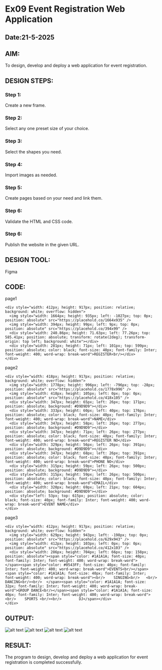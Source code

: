 # Ex09 Event Registration Web Application
## Date:21-5-2025

## AIM:
To design, develop and deploy a web application for event registration.

## DESIGN STEPS:

### Step 1:
Create a new frame.

### Step 2:
Select any one preset size of your choice.

### Step 3:
Select the shapes you need.

### Step 4:
Import images as needed.

### Step 5:
Create pages based on your need and link them.

### Step 6:

Validate the HTML and CSS code.

### Step 6:

Publish the website in the given URL.

## DESIGN TOOL:
Figma

## CODE:
page1
```
<div style="width: 412px; height: 917px; position: relative; background: white; overflow: hidden">
  <img style="width: 1664px; height: 935px; left: -1027px; top: 0px; position: absolute" src="https://placehold.co/1664x935" />
  <img style="width: 394px; height: 99px; left: 9px; top: 0px; position: absolute" src="https://placehold.co/394x99" />
  <div style="width: 240.86px; height: 71.63px; left: 77.26px; top: 585.41px; position: absolute; transform: rotate(2deg); transform-origin: top left; background: white"></div>
  <div style="width: 281px; height: 71px; left: 101px; top: 599px; position: absolute; color: black; font-size: 40px; font-family: Inter; font-weight: 400; word-wrap: break-word">REGISTER<br/></div>
</div>
```
page2
```
<div style="width: 418px; height: 917px; position: relative; background: white; overflow: hidden">
  <img style="width: 1778px; height: 996px; left: -796px; top: -28px; position: absolute" src="https://placehold.co/1778x996" />
  <img style="width: 418px; height: 105px; left: 0px; top: 0px; position: absolute" src="https://placehold.co/418x105" />
  <div style="width: 347px; height: 65px; left: 26px; top: 171px; position: absolute; background: #D9D9D9"></div>
  <div style="width: 333px; height: 60px; left: 40px; top: 176px; position: absolute; color: black; font-size: 40px; font-family: Inter; font-weight: 400; word-wrap: break-word">NAME</div>
  <div style="width: 347px; height: 58px; left: 26px; top: 277px; position: absolute; background: #D9D9D9"></div>
  <div style="width: 347px; height: 71px; left: 26px; top: 277px; position: absolute; color: black; font-size: 40px; font-family: Inter; font-weight: 400; word-wrap: break-word">REGISTER NO</div>
  <div style="width: 329px; height: 56px; left: 26px; top: 391px; position: absolute; background: #D9D9D9"></div>
  <div style="width: 347px; height: 68px; left: 26px; top: 391px; position: absolute; color: black; font-size: 40px; font-family: Inter; font-weight: 400; word-wrap: break-word">PHONE NO</div>
  <div style="width: 315px; height: 59px; left: 26px; top: 500px; position: absolute; background: #D9D9D9"></div>
  <div style="width: 315px; height: 59px; left: 26px; top: 500px; position: absolute; color: black; font-size: 40px; font-family: Inter; font-weight: 400; word-wrap: break-word">EMAIL</div>
  <div style="width: 320px; height: 69px; left: 21px; top: 604px; position: absolute; background: #D9D9D9"></div>
  <div style="left: 53px; top: 615px; position: absolute; color: black; font-size: 40px; font-family: Inter; font-weight: 400; word-wrap: break-word">EVENT NAME</div>
</div>
```
page3
```
<div style="width: 412px; height: 917px; position: relative; background: white; overflow: hidden">
  <img style="width: 629px; height: 943px; left: -198px; top: 0px; position: absolute" src="https://placehold.co/629x943" />
  <img style="width: 412px; height: 103px; left: 0px; top: 0px; position: absolute" src="https://placehold.co/412x103" />
  <div style="width: 286px; height: 704px; left: 66px; top: 158px; position: absolute"><span style="color: #1A1A1A; font-size: 40px; font-family: Inter; font-weight: 400; word-wrap: break-word">     </span><span style="color: #0543FF; font-size: 40px; font-family: Inter; font-weight: 400; word-wrap: break-word">EVENTS<br/></span><span style="color: #1A1A1A; font-size: 40px; font-family: Inter; font-weight: 400; word-wrap: break-word"><br/>    SINGING<br/>   <br/>    DANCING<br/><br/>  </span><span style="color: #1A1A1A; font-size: 32px; font-family: Inter; font-weight: 400; word-wrap: break-word">GROUP DANCE<br/></span><span style="color: #1A1A1A; font-size: 40px; font-family: Inter; font-weight: 400; word-wrap: break-word">  <br/>    SPORTS <br/><br/>        DJ</span></div>
</div>
```


## OUTPUT:
![alt text](<Screenshot 2025-05-21 213836.png>)
![alt text](<Screenshot 2025-05-21 214239.png>)
![alt text](<Screenshot 2025-05-21 214303.png>)
![alt text](<Screenshot 2025-05-21 214315.png>)
## RESULT:
The program to design, develop and deploy a web application for event registration is completed successfully.
